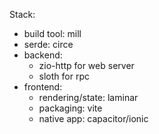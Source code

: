Stack:
- build tool: mill
- serde: circe
- backend:
    - zio-http for web server
    - sloth for rpc
- frontend:
    - rendering/state: laminar
    - packaging: vite
    - native app: capacitor/ionic
        